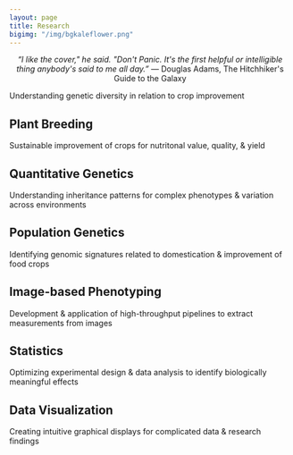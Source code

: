```yaml
---
layout: page
title: Research
bigimg: "/img/bgkaleflower.png"
---
```

<center><i>“I like the cover," he said. "Don't Panic. It's the first helpful or intelligible thing anybody's said to me all day.”</i> ― Douglas Adams, The Hitchhiker's Guide to the Galaxy</center>

Understanding genetic diversity in relation to crop improvement

## Plant Breeding
Sustainable improvement of crops for nutritonal value, quality, & yield  

## Quantitative Genetics
Understanding inheritance patterns for complex phenotypes & variation across environments  

## Population Genetics
Identifying genomic signatures related to domestication & improvement of food crops

## Image-based Phenotyping
Development & application of high-throughput pipelines to extract measurements from images

## Statistics
Optimizing experimental design & data analysis to identify biologically meaningful effects

## Data Visualization
Creating intuitive graphical displays for complicated data & research findings
